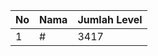 | No | Nama            | Jumlah Level |
|----|-----------------|--------------|
| 1  | #    |    3417        |
